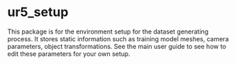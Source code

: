 # ur5_setup
This package is for the environment setup for the dataset generating process.
It stores static information such as training model meshes, camera parameters, object transformations.
See the main user guide to see how to edit these parameters for your own setup.
